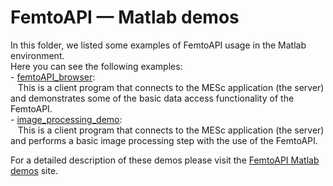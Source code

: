 # FemtoAPI — Matlab demos

In this folder, we listed some examples of FemtoAPI usage in the Matlab environment.  
Here you can see the following examples:  
	- [femtoAPI_browser](https://github.com/Femtonics/FemtoAPI/blob/Atlas/Matlab/+femtoAPI/examples/demos/femtoAPI_browser):  
	&nbsp;&nbsp;&nbsp;This is a client program that connects to the MESc application (the server) and demonstrates some of the basic data access functionality of the FemtoAPI.  
	- [image_processing_demo](https://github.com/Femtonics/FemtoAPI/blob/Atlas/Matlab/+femtoAPI/examples/demos/image_processing_demo):  
	&nbsp;&nbsp;&nbsp;This is a client program that connects to the MESc application (the server) and performs a basic image processing step with the use of the FemtoAPI.  
	
For a detailed description of these demos please visit the [FemtoAPI Matlab demos](https://femtonics.atlassian.net/wiki/spaces/API2/pages/1448161762/FemtoAPI+Matlab+demos) site.  
